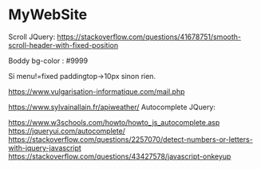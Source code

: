 # MyWebSite


Scroll JQuery: https://stackoverflow.com/questions/41678751/smooth-scroll-header-with-fixed-position

Boddy bg-color : #9999

Si menu!=fixed paddingtop->10px sinon rien.

https://www.vulgarisation-informatique.com/mail.php


https://www.sylvainallain.fr/apiweather/
Autocomplete JQuery:

https://www.w3schools.com/howto/howto_js_autocomplete.asp
https://jqueryui.com/autocomplete/
https://stackoverflow.com/questions/2257070/detect-numbers-or-letters-with-jquery-javascript
https://stackoverflow.com/questions/43427578/javascript-onkeyup
